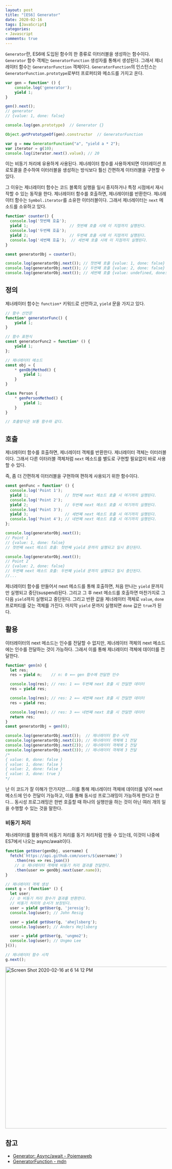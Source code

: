 ```yaml
---
layout: post
title: "[ES6] Generator"
date: 2020-02-16
tags: [JavaScript]
categories:
- Javascript
comments: true
---
```


`Generator`란, ES6에 도입된 함수의 한 종류로 이터러블을 생성하는 함수이다. `Generator` 함수 객체는 `GeneratorFunction` 생성자를 통해서 생성된다. 그래서 제너레이터 함수는 `GeneratorFunction` 객체이다. `GeneratorFunction`의 인스턴스는 `GeneratorFunction.prototype`로부터 프로퍼티와 메소드를 가지고 온다.

```javascript
var gen = function* () {
    console.log('generator');
    yield 1;
}

gen().next();
// generator
// {value: 1, done: false}

console.log(gen.prototype)  // Generator {}

Object.getPrototypeOf(gen).constructor  // GeneratorFunction

var g = new GeneratorFunction("a", "yield a * 2");
var iterator = g(10);
console.log(iterator.next().value); // 20
```

이는 비동기 처리에 유용하게 사용된다. 제너레이터 함수를 사용하게되면 이터레이션 프로토콜을 준수하여 이터러블을 생성하는 방식보다 훨신 간편하게 이터러블을 구현할 수 있다.

그 이유는 제너레이터 함수는 코드 블록의 실행을 일시 중지하거나 특정 시점에서 재시작할 수 있는 동작을 한다. 제너레이터 함수를 호출하면, 제너레이터를 반환한다. 제너레이터 함수는 `Symbol.iterator`를 소유한 이터러블이다. 그래서 제너레이터는 `next` 메소드를 소유하고 있다.

```javascript
function* counter() {
  console.log('첫번째 호출');
  yield 1;                  // 첫번째 호출 시에 이 지점까지 실행된다.
  console.log('두번째 호출');
  yield 2;                  // 두번째 호출 시에 이 지점까지 실행된다.
  console.log('세번째 호출');  // 세번째 호출 시에 이 지점까지 실행된다.
}

const generatorObj = counter();

console.log(generatorObj.next()); // 첫번째 호출 {value: 1, done: false}
console.log(generatorObj.next()); // 두번째 호출 {value: 2, done: false}
console.log(generatorObj.next()); // 세번째 호출 {value: undefined, done: true}
```

## 정의

제너레이터 함수는 `function*` 키워드로 선언하고, `yield` 문을 가지고 있다.

```javascript
// 함수 선언문
function* generatorFunc() {
    yield 1;
}

// 함수 표현식
const generatorFunc2 = function* () {
    yield 1;
};

// 제너레이터 메소드
const obj = {
    * genObjMethod() {
        yield 1;
    }
}

class Person {
    * genPersonMethod() {
        yield 1;
    }
}

// 호출방식은 보통 함수와 같다.
```

## 호출

제너레이터 함수를 호출하면, 제너레이터 객체를 반환한다. 제너레이터 객체는 이터러블이다. 그래서 다른 이터러블 객체처럼 `next` 메소드를 별도로 구현할 필요없이 바로 사용할 수 있다.

즉, 좀 더 간편하게 이터러블을 구현하여 편하게 사용되기 위한 함수이다.

```javascript
const genFunc = function* () {
  console.log('Point 1');
  yield 1;                // 첫번째 next 메소드 호출 시 여기까지 실행된다.
  console.log('Point 2');
  yield 2;                // 두번째 next 메소드 호출 시 여기까지 실행된다.
  console.log('Point 3');
  yield 3;                // 세번째 next 메소드 호출 시 여기까지 실행된다.
  console.log('Point 4'); // 네번째 next 메소드 호출 시 여기까지 실행된다.
};

console.log(generatorObj.next());
// Point 1
// {value: 1, done: false}
// 첫번째 next 메소드 호출: 첫번째 yield 문까지 실행되고 일시 중단된다.

console.log(generatorObj.next());
// Point 2
// {value: 2, done: false}
// 두번째 next 메소드 호출: 두번째 yield 문까지 실행되고 일시 중단된다.
//...
```

제너레이터 함수를 만들어서 next 메소드를 통해 호출하면, 처음 만나는 `yield` 문까지만 실행되고 중단(suspend)된다. 그리고 그 후 next 메소드를 호출하면 마찬가지로 그 다음 `yield`까지 실행되고 중단된다. 그리고 반환 값을 제너레이터 객체로 `value`, `done` 프로퍼티를 갖는 객체를 가진다. 마지막 `yield` 문까지 실행되면 `done` 값은 `true`가 된다.

## 활용

이터레이터의 next 메소드는 인수를 전달할 수 없지만, 제너레이터 객체의 next 메소드에는 인수를 전달하는 것이 가능하다. 그래서 이를 통해 제너레이터 객체에 데이터를 전달한다.

```javascript
function* gen(n) {
  let res;
  res = yield n;    // n: 0 ⟸ gen 함수에 전달한 인수

  console.log(res); // res: 1 ⟸ 두번째 next 호출 시 전달한 데이터
  res = yield res;

  console.log(res); // res: 2 ⟸ 세번째 next 호출 시 전달한 데이터
  res = yield res;

  console.log(res); // res: 3 ⟸ 네번째 next 호출 시 전달한 데이터
  return res;
}
const generatorObj = gen(0);

console.log(generatorObj.next());  // 제너레이터 함수 시작
console.log(generatorObj.next(1)); // 제너레이터 객체에 1 전달
console.log(generatorObj.next(2)); // 제너레이터 객체에 2 전달
console.log(generatorObj.next(3)); // 제너레이터 객체에 3 전달
/*
{ value: 0, done: false }
{ value: 1, done: false }
{ value: 2, done: false }
{ value: 3, done: true }
*/
```

난 이 코드가 잘 이해가 안가지만.....이를 통해 제너레이터 객체에 데이터를 넣어 next 메소드에 인수 전달이 가능하고, 이를 통해 동시성 프로그래밍이 가능하게 한다고 한다... 동시성 프로그래밍은 한번 호출할 때 하나의 실행만을 하는 것이 아닌 여러 개의 일을 수행할 수 있는 것을 말한다.

### 비동기 처리

제너레이터를 활용하여 비동기 처리를 동기 처리처럼 만들 수 있는데, 이것이 나중에 ES7에서 나오는 async/await이다.

```javascript
function getUser(genObj, username) {
  fetch(`https://api.github.com/users/${username}`)
    .then(res => res.json())
    // ① 제너레이터 객체에 비동기 처리 결과를 전달한다.
    .then(user => genObj.next(user.name));
}

// 제너레이터 객체 생성
const g = (function* () {
  let user;
  // ② 비동기 처리 함수가 결과를 반환한다.
  // 비동기 처리의 순서가 보장된다.
  user = yield getUser(g, 'jeresig');
  console.log(user); // John Resig

  user = yield getUser(g, 'ahejlsberg');
  console.log(user); // Anders Hejlsberg

  user = yield getUser(g, 'ungmo2');
  console.log(user); // Ungmo Lee
}());

// 제너레이터 함수 시작
g.next();
```

<img width="505" alt="Screen Shot 2020-02-16 at 6 14 12 PM" src="https://user-images.githubusercontent.com/39291812/74602058-2f096100-50e8-11ea-9243-6da9dd6bedd6.png">

## 참고

- [Generator: Async/await - Poiemaweb](https://poiemaweb.com/es6-generator)
- [GeneratorFunction - mdn](https://developer.mozilla.org/ko/docs/Web/JavaScript/Reference/Global_Objects/GeneratorFunction)

